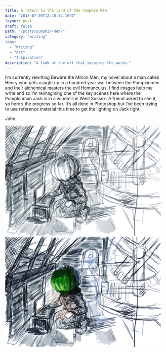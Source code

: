 ```yaml
---
title: A return to the land of the Pumpkin Men
date: "2018-07-09T12:40:32.169Z"
layout: post
draft: false
path: "/posts/pumpkin-men/"
category: "writing"
tags:
  - "Writing"
  - "Art"
  - "Inspiration"
description: "A look at the art that inspires the words."
---
```


I’m currently rewriting  Beware the Million Men, my novel about a man called Henry who gets caught up in a hundred year war between the Pumpkinmen and their alchemical masters the evil Homunculus. I find images help me write and so I’m reimagining one of the key scenes here where the Pumpkinman Jack is in a windmill in West Sussex. A friend asked to see it, so here’s the progress so far. It’s all done in Photoshop but I’ve been trying to use reference material this time to get the lighting on Jack right.

John

![Jack Gerillion inside a windmill - version1](./jackin-the-mill1.jpg)
![Jack Gerillion inside a windmill - version2](./jackin-the-mill2.jpg)

